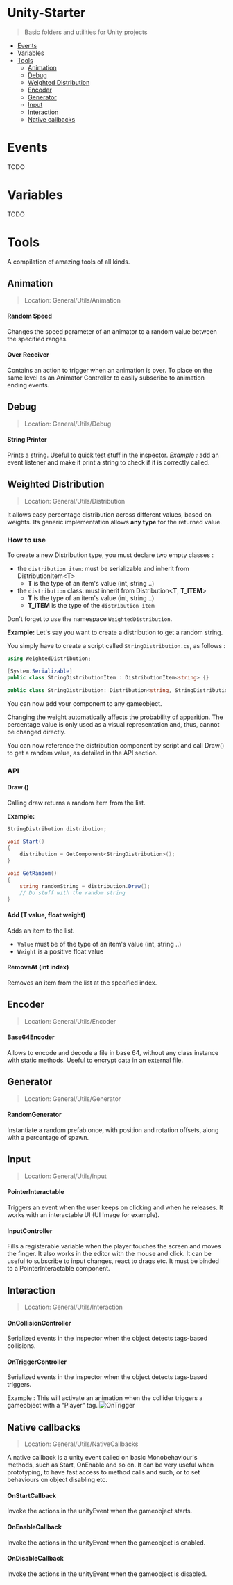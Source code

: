 
# Unity-Starter
> Basic folders and utilities for Unity projects

- [Events](#events)
- [Variables](#variables)
- [Tools](#tools)
	- [Animation](#animation)
	- [Debug](#debug)
	- [Weighted Distribution](#weighted-distribution)
	- [Encoder](#encoder)
	- [Generator](#generator)
	- [Input](#input)
	- [Interaction](#interaction)
	- [Native callbacks](#native-callbacks)

# Events

TODO

# Variables

TODO

# Tools

A compilation of amazing tools of all kinds.

## Animation
> Location: General/Utils/Animation

#### Random Speed

Changes the speed parameter of an animator to a random value between the specified ranges.

#### Over Receiver

Contains an action to trigger when an animation is over. To place on the same level as an Animator Controller to easily subscribe to animation ending events.

## Debug
> Location: General/Utils/Debug

#### String Printer

Prints a string. Useful to quick test stuff in the inspector. 
*Example :* add an event listener and make it print a string to check if it is correctly called. 

## Weighted Distribution
> Location: General/Utils/Distribution

It allows easy percentage distribution across different values, based on weights. Its generic implementation allows **any type** for the returned value.

### How to use

To create a new Distribution type, you must declare two empty classes :
- the `distribution item`: must be serializable and inherit from DistributionItem\<**T**>
	- **T** is the type of an item's value (int, string ..)
- the `distribution` class: must inherit from Distribution<**T**, **T_ITEM**>
	- **T** is the type of an item's value (int, string ..)
	- **T_ITEM** is the type of the `distribution item` 

Don't forget to use the namespace `WeightedDistribution`.

**Example:**
Let's say you want to create a distribution to get a random string.

You simply have to create a script called `StringDistribution.cs`, as follows :
```C#
using WeightedDistribution;

[System.Serializable]
public class StringDistributionItem : DistributionItem<string> {}

public class StringDistribution: Distribution<string, StringDistributionItem > {}
```

You can now add your component to any gameobject.

Changing the weight automatically affects the probability of apparition. The percentage value is only used as a visual representation and, thus, cannot be changed directly.

You can now reference the distribution component by script and call Draw() to get a random value, as detailed in the API section.

### API
#### Draw ()

Calling draw returns a random item from the list.

**Example:**
```c#
StringDistribution distribution;

void Start()
{
	distribution = GetComponent<StringDistribution>();
}

void GetRandom()
{
	string randomString = distribution.Draw();
	// Do stuff with the random string
}
```

#### Add (T value, float weight)
Adds an item to the list.

- `Value` must be of the type of an item's value (int, string ..)
- `Weight` is a positive float value

#### RemoveAt (int index)
Removes an item from the list at the specified index.

## Encoder
> Location: General/Utils/Encoder

#### Base64Encoder

Allows to encode and decode a file in base 64, without any class instance with static methods. Useful to encrypt data in an external file.

## Generator
> Location: General/Utils/Generator

#### RandomGenerator

Instantiate a random prefab once, with position and rotation offsets, along with a percentage of spawn.

## Input
> Location: General/Utils/Input

#### PointerInteractable

Triggers an event when the user keeps on clicking and when he releases. It works with an interactable UI (UI Image for example).

#### InputController

Fills a registerable variable when the player touches the screen and moves the finger. It also works in the editor with the mouse and click.
It can be useful to subscribe to input changes, react to drags etc. It must be binded to a PointerInteractable component.


## Interaction
> Location: General/Utils/Interaction

#### OnCollisionController

Serialized events in the inspector when the object detects tags-based collisions.

#### OnTriggerController

Serialized events in the inspector when the object detects tags-based triggers.

Example : This will activate an animation when the collider triggers a gameobject with a "Player" tag.
![OnTrigger](https://i.imgur.com/IREhGQf.png)

## Native callbacks
> Location: General/Utils/NativeCallbacks

A native callback is a unity event called on basic Monobehaviour's methods, such as Start, OnEnable and so on. It can be very useful when prototyping, to have fast access to method calls and such, or to set behaviours on object disabling etc.

#### OnStartCallback

Invoke the actions in the unityEvent when the gameobject starts.

#### OnEnableCallback

Invoke the actions in the unityEvent when the gameobject is enabled.

#### OnDisableCallback

Invoke the actions in the unityEvent when the gameobject is disabled.
